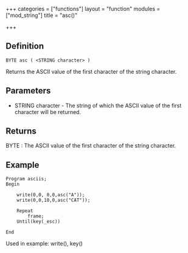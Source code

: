 +++
categories = ["functions"]
layout = "function"
modules = ["mod_string"]
title = "asc()"

+++

## Definition

    BYTE asc ( <STRING character> )

Returns the ASCII value of the first character of the string character.

## Parameters

- STRING character - The string of which the ASCII value of the first character will be returned.

## Returns

BYTE : The ASCII value of the first character of the string character.

## Example

```
Program asciis;
Begin

    write(0,0, 0,0,asc("A"));
    write(0,0,10,0,asc("CAT"));

    Repeat
        frame;
    Until(key(_esc))

End
```

Used in example: write(), key()
